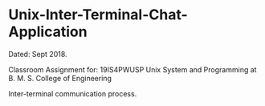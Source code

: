 # Unix-Inter-Terminal-Chat-Application  

Dated: Sept 2018.  

Classroom Assignment for: 19IS4PWUSP Unix System and Programming at B. M. S. College of Engineering  

Inter-terminal communication process.  


